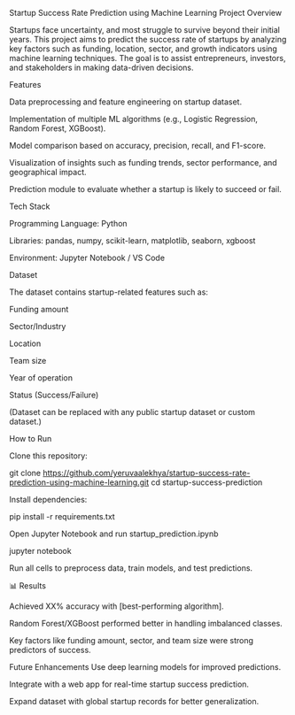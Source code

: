 Startup Success Rate Prediction using Machine Learning
Project Overview

Startups face uncertainty, and most struggle to survive beyond their initial years. This project aims to predict the success rate of startups by analyzing key factors such as funding, location, sector, and growth indicators using machine learning techniques. The goal is to assist entrepreneurs, investors, and stakeholders in making data-driven decisions.

Features

Data preprocessing and feature engineering on startup dataset.

Implementation of multiple ML algorithms (e.g., Logistic Regression, Random Forest, XGBoost).

Model comparison based on accuracy, precision, recall, and F1-score.

Visualization of insights such as funding trends, sector performance, and geographical impact.

Prediction module to evaluate whether a startup is likely to succeed or fail.

Tech Stack

Programming Language: Python

Libraries: pandas, numpy, scikit-learn, matplotlib, seaborn, xgboost

Environment: Jupyter Notebook / VS Code

Dataset

The dataset contains startup-related features such as:

Funding amount

Sector/Industry

Location

Team size

Year of operation

Status (Success/Failure)

(Dataset can be replaced with any public startup dataset or custom dataset.)

How to Run

Clone this repository:

git clone https://github.com/yeruvaalekhya/startup-success-rate-prediction-using-machine-learning.git
cd startup-success-prediction


Install dependencies:

pip install -r requirements.txt


Open Jupyter Notebook and run startup_prediction.ipynb

jupyter notebook


Run all cells to preprocess data, train models, and test predictions.

📊 Results

Achieved XX% accuracy with [best-performing algorithm].

Random Forest/XGBoost performed better in handling imbalanced classes.

Key factors like funding amount, sector, and team size were strong predictors of success.

Future Enhancements
Use deep learning models for improved predictions.

Integrate with a web app for real-time startup success prediction.

Expand dataset with global startup records for better generalization.
